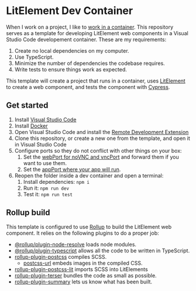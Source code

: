 # LitElement Dev Container

When I work on a project, I like to
[work in a container](https://jeremeevans.com/why-you-should-use-development-containers).
This repository serves as a template for developing LitElement web components in a
Visual Studio Code developement container. These are my requirements:

1. Create no local dependencies on my computer.
1. Use TypeScript.
1. Minimize the number of dependencies the codebase requires.
1. Write tests to ensure things work as expected.

This template will create a project that runs in a container, uses [LitElement](https://lit.dev/) to
create a web component, and tests the component with [Cypress](https://www.cypress.io/).

## Get started

1. Install [Visual Studio Code](https://code.visualstudio.com/)
1. Install [Docker](https://www.docker.com/products/docker-desktop/)
1. Open Visual Studio Code and install the [Remote Development Extension](https://marketplace.visualstudio.com/items?itemName=ms-vscode-remote.vscode-remote-extensionpack)
1. Clone this repository, or create a new one from the template, and open it in Visual Studio Code
1. Configure ports so they do not conflict with other things on your box:
    1. Set the [webPort for noVNC and vncPort](https://github.com/jeremeevans/LitDevContainer/blob/3061dd77fe150852fdbcb1ac1415dee7b4f7f35a/.devcontainer/devcontainer.json#L43) and forward them if you want to use them.
    1. Set the [appPort where your app will run](https://github.com/jeremeevans/LitDevContainer/blob/3061dd77fe150852fdbcb1ac1415dee7b4f7f35a/.devcontainer/devcontainer.json#L51).
1. Reopen the folder inside a dev container and open a terminal:
    1. Install dependencies: `npm i`
    1. Run it: `npm run dev`
    1. Test it: `npm run test`

## Rollup build

This template is configured to use [Rollup](https://rollupjs.org) to build the LitElement web component. It relies on the following plugins to do a proper job:

* [@rollup/plugin-node-resolve](https://github.com/rollup/rollup-plugin-node-resolve#readme) loads node modules.
* [@rollup/plugin-typescript](https://github.com/rollup/plugins/tree/master/packages/typescript#readme) allows all the code to be written in TypeScript.
* [rollup-plugin-postcss](https://github.com/egoist/rollup-plugin-postcss#readme) compiles SCSS.
  * [postcss-url](https://github.com/postcss/postcss-url#readme) embeds images in the compiled CSS.
* [rollup-plugin-postcss-lit](https://github.com/umbopepato/rollup-plugin-postcss-lit#readme) imports SCSS into LitElements
* [rollup-plugin-terser](https://github.com/TrySound/rollup-plugin-terser#readme) bundles the code as small as possible.
* [rollup-plugin-summary](https://github.com/yousifalraheem/rollup-plugin-summary#readme) lets us know what has been built.
